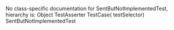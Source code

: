 No class-specific documentation for SentButNotImplementedTest, hierarchy is: 
Object
  TestAsserter
    TestCase( testSelector)
      SentButNotImplementedTest
